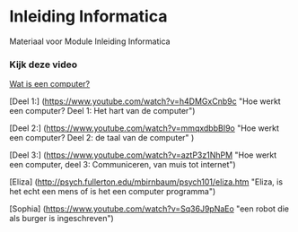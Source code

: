 # Inleiding Informatica
Materiaal voor Module Inleiding Informatica

### Kijk deze video

[Wat is een computer?](https://www.youtube.com/watch?v=5q2dtuAo1yk "youtube filmpje van  Shiro Van Holderbeke")



[Deel 1:] (https://www.youtube.com/watch?v=h4DMGxCnb9c "Hoe werkt een computer? Deel 1: Het hart van de computer")

[Deel 2:] (https://www.youtube.com/watch?v=mmqxdbbBI9o "Hoe werkt een computer? Deel 2: de taal van de computer" )

[Deel 3:] (https://www.youtube.com/watch?v=aztP3z1NhPM "Hoe werkt een computer, deel 3: Communiceren, van muis tot internet")



[Eliza] (http://psych.fullerton.edu/mbirnbaum/psych101/eliza.htm "Eliza, is het echt een mens of is het een computer programma")


[Sophia] (https://www.youtube.com/watch?v=Sq36J9pNaEo "een robot die als burger is ingeschreven")


